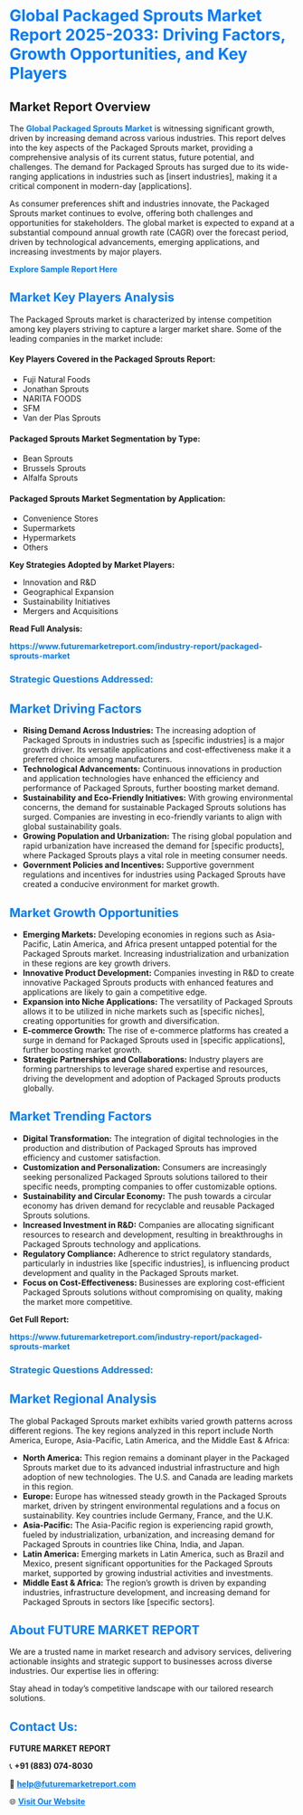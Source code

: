 <h1 style="color: #007BFF;">Global Packaged Sprouts Market Report 2025-2033: Driving Factors, Growth Opportunities, and Key Players</h1>

<section id="overview">
<h2>Market Report Overview</h2>
<p>The <a href="https://www.futuremarketreport.com/industry-report/packaged-sprouts-market" style="color: #007BFF; text-decoration: none;"><strong>Global Packaged Sprouts Market</strong></a> is witnessing significant growth, driven by increasing demand across various industries. This report delves into the key aspects of the Packaged Sprouts market, providing a comprehensive analysis of its current status, future potential, and challenges. The demand for Packaged Sprouts has surged due to its wide-ranging applications in industries such as [insert industries], making it a critical component in modern-day [applications].</p>
<p>As consumer preferences shift and industries innovate, the Packaged Sprouts market continues to evolve, offering both challenges and opportunities for stakeholders. The global market is expected to expand at a substantial compound annual growth rate (CAGR) over the forecast period, driven by technological advancements, emerging applications, and increasing investments by major players.</p>
</section>

<section id="overview">
<p><a href="https://www.futuremarketreport.com/request-sample/reportId=50850" style="color: #007BFF; text-decoration: none;"><strong>Explore Sample Report Here</strong></a></p>
</section>

<section id="key-players">
<h2 style="color: #007BFF;">Market Key Players Analysis</h2>
<p>The Packaged Sprouts market is characterized by intense competition among key players striving to capture a larger market share. Some of the leading companies in the market include:</p>
<h4>Key Players Covered in the Packaged Sprouts Report:</h4>
<ul><li>Fuji Natural Foods</li><li>Jonathan Sprouts</li><li>NARITA FOODS</li><li>SFM</li><li>Van der Plas Sprouts</li></ul>
<h4>Packaged Sprouts Market Segmentation by Type:</h4>
<ul><li>Bean Sprouts</li><li>Brussels Sprouts</li><li>Alfalfa Sprouts</li></ul>

<h4>Packaged Sprouts Market Segmentation by Application:</h4>
<ul><li>Convenience Stores</li><li>Supermarkets</li><li>Hypermarkets</li><li>Others</li></ul>
<p><strong>Key Strategies Adopted by Market Players:</strong></p>
<ul>
<li>Innovation and R&D</li>
<li>Geographical Expansion</li>
<li>Sustainability Initiatives</li>
<li>Mergers and Acquisitions</li>
</ul>
</section>

<section>
<p><strong>Read Full Analysis: </strong></p><a href="https://www.futuremarketreport.com/industry-report/packaged-sprouts-market" style="color: #007BFF; text-decoration: none;"><strong>https://www.futuremarketreport.com/industry-report/packaged-sprouts-market</strong></a>
<h3 style="color: #007BFF;">Strategic Questions Addressed:</h3>
</section>

<section id="driving-factors">
<h2 style="color: #007BFF;">Market Driving Factors</h2>
<ul>
<li><strong>Rising Demand Across Industries:</strong> The increasing adoption of Packaged Sprouts in industries such as [specific industries] is a major growth driver. Its versatile applications and cost-effectiveness make it a preferred choice among manufacturers.</li>
<li><strong>Technological Advancements:</strong> Continuous innovations in production and application technologies have enhanced the efficiency and performance of Packaged Sprouts, further boosting market demand.</li>
<li><strong>Sustainability and Eco-Friendly Initiatives:</strong> With growing environmental concerns, the demand for sustainable Packaged Sprouts solutions has surged. Companies are investing in eco-friendly variants to align with global sustainability goals.</li>
<li><strong>Growing Population and Urbanization:</strong> The rising global population and rapid urbanization have increased the demand for [specific products], where Packaged Sprouts plays a vital role in meeting consumer needs.</li>
<li><strong>Government Policies and Incentives:</strong> Supportive government regulations and incentives for industries using Packaged Sprouts have created a conducive environment for market growth.</li>
</ul>
</section>

<section id="growth-opportunities">
<h2 style="color: #007BFF;">Market Growth Opportunities</h2>
<ul>
<li><strong>Emerging Markets:</strong> Developing economies in regions such as Asia-Pacific, Latin America, and Africa present untapped potential for the Packaged Sprouts market. Increasing industrialization and urbanization in these regions are key growth drivers.</li>
<li><strong>Innovative Product Development:</strong> Companies investing in R&D to create innovative Packaged Sprouts products with enhanced features and applications are likely to gain a competitive edge.</li>
<li><strong>Expansion into Niche Applications:</strong> The versatility of Packaged Sprouts allows it to be utilized in niche markets such as [specific niches], creating opportunities for growth and diversification.</li>
<li><strong>E-commerce Growth:</strong> The rise of e-commerce platforms has created a surge in demand for Packaged Sprouts used in [specific applications], further boosting market growth.</li>
<li><strong>Strategic Partnerships and Collaborations:</strong> Industry players are forming partnerships to leverage shared expertise and resources, driving the development and adoption of Packaged Sprouts products globally.</li>
</ul>
</section>

<section id="trending-factors">
<h2 style="color: #007BFF;">Market Trending Factors</h2>
<ul>
<li><strong>Digital Transformation:</strong> The integration of digital technologies in the production and distribution of Packaged Sprouts has improved efficiency and customer satisfaction.</li>
<li><strong>Customization and Personalization:</strong> Consumers are increasingly seeking personalized Packaged Sprouts solutions tailored to their specific needs, prompting companies to offer customizable options.</li>
<li><strong>Sustainability and Circular Economy:</strong> The push towards a circular economy has driven demand for recyclable and reusable Packaged Sprouts solutions.</li>
<li><strong>Increased Investment in R&D:</strong> Companies are allocating significant resources to research and development, resulting in breakthroughs in Packaged Sprouts technology and applications.</li>
<li><strong>Regulatory Compliance:</strong> Adherence to strict regulatory standards, particularly in industries like [specific industries], is influencing product development and quality in the Packaged Sprouts market.</li>
<li><strong>Focus on Cost-Effectiveness:</strong> Businesses are exploring cost-efficient Packaged Sprouts solutions without compromising on quality, making the market more competitive.</li>
</ul>
</section>

<section>
<p><strong>Get Full Report: </strong></p><a href="https://www.futuremarketreport.com/industry-report/packaged-sprouts-market" style="color: #007BFF; text-decoration: none;"><strong>https://www.futuremarketreport.com/industry-report/packaged-sprouts-market</strong></a>
<h3 style="color: #007BFF;">Strategic Questions Addressed:</h3>
</section>


<section id="regional-analysis">
<h2 style="color: #007BFF;">Market Regional Analysis</h2>
<p>The global Packaged Sprouts market exhibits varied growth patterns across different regions. The key regions analyzed in this report include North America, Europe, Asia-Pacific, Latin America, and the Middle East & Africa:</p>
<ul>
<li><strong>North America:</strong> This region remains a dominant player in the Packaged Sprouts market due to its advanced industrial infrastructure and high adoption of new technologies. The U.S. and Canada are leading markets in this region.</li>
<li><strong>Europe:</strong> Europe has witnessed steady growth in the Packaged Sprouts market, driven by stringent environmental regulations and a focus on sustainability. Key countries include Germany, France, and the U.K.</li>
<li><strong>Asia-Pacific:</strong> The Asia-Pacific region is experiencing rapid growth, fueled by industrialization, urbanization, and increasing demand for Packaged Sprouts in countries like China, India, and Japan.</li>
<li><strong>Latin America:</strong> Emerging markets in Latin America, such as Brazil and Mexico, present significant opportunities for the Packaged Sprouts market, supported by growing industrial activities and investments.</li>
<li><strong>Middle East & Africa:</strong> The region’s growth is driven by expanding industries, infrastructure development, and increasing demand for Packaged Sprouts in sectors like [specific sectors].</li>
</ul>
</section>

<footer>
<h2 style="color: #007BFF;">About FUTURE MARKET REPORT</h2>
<p>We are a trusted name in market research and advisory services, delivering actionable insights and strategic support to businesses across diverse industries. Our expertise lies in offering:</p>

<p>Stay ahead in today’s competitive landscape with our tailored research solutions.</p>

<h2 style="color: #007BFF;">Contact Us:</h2>
<p><strong>FUTURE MARKET REPORT</strong></p>
<p>📞 <strong>+91 (883) 074-8030</strong></p>
<p>📧 <strong><a href="mailto:help@futuremarketreport.com" style="color: #007BFF;">help@futuremarketreport.com</a></strong></p>
<p>🌐 <strong><a href="https://www.futuremarketreport.com/" style="color: #007BFF;">Visit Our Website</a></strong></p>
</footer>